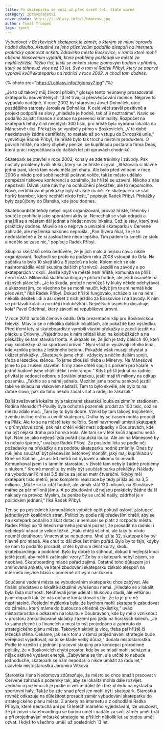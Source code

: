 ```yaml
---
title: Po skateparku se volá už přes deset let. Stále marně
category: zpravodajství
cover-photo: https://i.ohlasy.info/i/hmarcxw.jpg
author: Tomáš Trumpeš
tags: sport
---
```


*Vybudovat v Boskovicích skatepark je záměr, o kterém se mluví opravdu hodně dlouho. Aktuálně se jeho příznivcům podařilo alespoň na internetu prakticky opanovat anketu Zdravého města Boskovice, v rámci které mohli občané hlasováním vyjádřit, které problémy pokládají ve městě za nejdůležitější. Těžko říct, jestli se anketa stane zlomovým bodem v příběhu, který se táhne už více než 10 let. Své o tom ví Radek Přibyl, který se poprvé vypravil kvůli skateparku na radnici v roce 2002. A chodí tam dodnes.*

{% photo src="https://i.ohlasy.info/i/gidpsy7.jpg" /%}

„Je to už takový můj životní příběh,“ glosuje tento neúnavný prosazovatel skateparku neuvěřitelných 13 let trvající přesvědčování radnice. Nejprve to vypadalo nadějně. V roce 2002 byl starostou Josef Dohnálek, otec pozdějšího starosty Jaroslava Dohnálka. K celé věci stavěl pozitivně a projekt podpořil se slovy „mládeže je hodně, tak ať ji neztratíme“. Navíc se podařilo zajistit finance z dotace na prevenci kriminality. Rozpočet na skatepark tehdy činil necelých 300 tisíc, pro hřiště byla vybrána lokalita na Mánesově ulici. Překážky se vyráběly přímo v Boskovicích. „V té době neexistovaly žádné certifikáty, to nastalo až po vstupu do Evropské unie,“ vysvětluje Radek Přibyl, že hřiště bylo tak trochu místním produktem. O povrch hřiště, na který chyběly peníze, se kupříkladu postarala firma Deas, která práci rozpočítávala do dalších let při opravách chodníků. 

Skatepark se otevřel v roce 2003, konaly se zde tréninky i závody. Pak nastaly problémy kvůli hluku, který se ze hřiště ozýval. „Stěžovala si hlavně jedna paní, která tam navíc měla jen chatu. Ale bylo před volbami v roce 2006 a nikdo proti sobě nechtěl poštvat voliče, takže město udělalo pompézní tiskovou konferenci a oznámilo, že hřiště se uzavírá. Nikoho z nás nepozvali. Dávali jsme návrhy na odhlučnění překážek, ale to nepomohlo. Nové, certifikované překážky byly strašně drahé. Ze skateparku se stal horký brambor, který nechtěl nikdo řešit,“ popisuje Radek Přibyl. Překážky byly zapůjčeny do Blanska, kde jsou dodnes.

Skateboardisté tehdy nebyli nijak organizovaní, provoz hřiště, tréninky i soutěže probíhaly jako spontánní aktivita. Nenechali se však odradit a snažili se s městem dál jednat a hledat novou lokalitu. Což je stav, který trvá prakticky dodnes. Mluvilo se o nejprve o umístění skateparku v Červené zahradě, ale myšlenka nakonec neprošla. „Pan Sivera říkal, že je to nedostatečné a že si zasloužíme něco lepšího. Tím pádem to smetli ze stolu a nedělo se zase nic,“ popisuje Radek Přibyl. 

Skupina skejťáků čelila nedůvěře, že je jich málo a nejsou navíc nikde organizovaní. Rozhodli se proto na podzim roku 2008 vstoupit do Orla. Na začátku to bylo 10 skejťáků a 5 jezdců na kole. Kolem nich se ale nashromáždila větší skupina dalších příznivců. Jezdili na závody a po skateparcích v okolí. Jenže když ve městě není hřiště, komunita se příliš nerozrůstá. Milovníků skateboardingu je přitom hodně, ale jezdí osaměle na různých pláccích. „Je to škoda, protože nemůžeš ty kluky někde odchytávat a ukazovat jim, co všechno by se mohli naučit, když jim to ani nemáš kde předvést,“ říká Radek Přibyl. Dokud hřiště fungovalo, scházelo se na něm i několik desítek lidí a asi deset z nich jezdilo za Boskovice i na závody. K nim se přidávali kolaři a později i koloběžkáři. Největších úspěchu dosahuje kolař Pavel Odehnal, který závodí na republikové úrovni.

V roce 2010 natočili členové oddílu Orla prezentační klip pro Boskovickou televizi. Mluvilo se o několika dalších lokalitách, ale pokaždé bez výsledku. Před třemi lety si skateboardisté vyrobili vlastní překážky a začali jezdit na plácku u Orlovny. „Najednou se k nám přidali kluci na koloběžkách a na překážky se tam stávala fronta. A ukázalo se, že jich je tady dalších 40, kteří mají koloběžky už na sportovní úrovni.“ Nyní všichni využívají letního kina, kde vznikla plocha z leštěného betonu. Pokaždé však musejí chystat a uklízet překážky. „Skatepark jsme chtěli vždycky s něčím dalším spojit, třeba s lezeckou stěnou. To jsme zkoušeli třeba u Minervy. Na Mánesově jsme to po zrušení stavební firmy zase chtěli spojit s parkem pro kolaře, v jedné budově jsme chtěli dělat i minirampu.“ Když přišli jednat na radnici, přivítal je vedoucí odboru s žoviální otázkou, jestli mají tři miliony na odkup pozemku. „Takhle se s námi jednalo. Mezitím jsme trochu pankově jezdili také ve skladu na vlakovém nádraží. Tam to bylo skvělé, ale bylo to na dobré slovo, pak do toho někdo začal vrtat a raději to zakázali.“

Další zvažovaná lokalita byla takzvaná skautská louka za zimním stadionem. Rodina Mensdorff-Pouilly byla ochotná pozemek prodat za 100 tisíc, což se městu zdálo moc. „Tam by to bylo dobré. Vznikl by tam takový trojúhelník, zvenku in-line dráha a uvnitř skatepark. Dráha by se časem mohla propojit na Pilák. Ale to se na městě taky nelíbilo. Sami navrhovali umístit skatepark v průmyslové zóně, pak nás chtěli vidět mezi odpadky v Doubravách, kde má být nějaká dráha pro horská kola. Ale tam se v létě kvůli zápachu nedá být. Nám se jako nejlepší zdá pořád skautská louka. Ale ani na Mánesově by to nebylo špatné,“ uvažuje Radek Přibyl.
Za poslední léta se podle něj požadavky na překážky a na podobu skateparku hodně změnily. Dnes by měl jeho součástí být především betonový monolit, jaký mají kupříkladu v Brně ve Slatině. „Je asi 50 metrů od bytovek a nikomu to nevadí. Komunikoval jsem i s tamním starostou, v životě tam nebyly žádné problémy s hlukem.“ Kromě monolitu by měly být součástí parku překážky. Náklady na vybudování činí asi 3,5 tisíce za jeden metr čtvereční. Kdyby měl skatepark tisíc metrů, jeho kompletní realizace by tedy přišla asi na 3,5 milionu. „Může se to zdát hodně, ale zimák stál 130 milionů, na Slovákově máme za pár milionů jámu. A po zbudování už nejsou prakticky žádné další náklady na provoz. Myslím, že peníze by se určitě našly, zádrhel je v politickém jednání,“ říká Radek Přibyl.

Ten se po posledních komunálních volbách opět pokusil oslovit zástupce jednotlivých koaličních stran. Politici by podle něj především chtěli, aby se na skatepark podařilo získat dotaci a nemusel se platit z rozpočtu města. Radek Přibyl po 13 letech marného jednání poznal, že prosadit na radnici i sebelepší nápad je velice těžké. „Halu chtějí všichni, ale taky to nikdo neuměl dotáhnout. Vnucovat se nebudeme. Mně už je 32, skatepark by byl hlavně pro mladé. Ale chuť to dál zkoušet mám pořád. Bylo by to fajn, kdyby se nám to podařilo prosadit, chtěli bychom dělat kurzy, školu skateboardingu a podobně. Bylo by dobré to stihnout, dokud ti nejlepší kluci ještě jezdí, aby měli ti začínající vzory.“ Že by o skatepark nebyl zájem, se neobává. Skateboarding mladé pořád zajímá. Ostatně toho důkazem je i zmiňovaná anketa, ve které zbudování skateparku získalo alespoň na internetu nejvíce hlasů s poměrně drtivým náskokem.

Současné vedení města se vybudováním skateparku chce zabývat. Ale finální představu o lokalitě aktuálně vyřešenou nemá. „Hledalo se *x* lokalit, byla řada možností. Nechávali jsme udělat i hlukovou studii, ale většinou jsme dopadli tak, že nás občané kontaktovali s tím, že to je pro ně nepřijatelné. Poslední myšlenka byla, že bychom mohli skatepark zabudovat do záměru, který máme do budoucna ohledně cyklistiky,“ uvádí místostarostka s odkazem na lokalitu v Doubravách, kde by mělo vzniknout v prostoru zrekultivované skládky zázemí pro jízdu na horských kolech. „Je to samozřejmě i o financích a musí to být projednáno a zahrnuto do strategického plánu města. Takových aktivit je více, třeba psí hřiště či lezecká stěna. Čekáme, jak se k tomu v rámci projednávání strategie bude veřejnost vyjadřovat, na to se klade velký důraz,“ dodala místostarostka. Podle té vzešlo i z jednání pracovní skupiny pro koncepci prorodinné politiky, že v Boskovicích chybí prostor, kde by se mladí mohli scházet a nějak aktivně vydávat energii. „Zabýváme se tím, ale určitě to nebude jednoduché, skatepark se nám nepodařilo nikde umístit za řadu let,“ uzavřela místostarostka Jaromíra Vítková.

Starostka Hana Nedomová zdůrazňuje, že město se chce snažit pracovat v Červené zahradě s pozemky tak, aby se lokalita mohla dále rozvíjet. Jednání o pozemcích je podle ní velice důležité i bez ohledu na výstavbu sportovní haly. Takže by zde snad přeci jen mohl být i skatepark. Starostka rovněž odkazuje na důležitost prosadit záměr vybudování skateparku do strategického plánu města. Z ankety na internetu a z  odhodlání Radka Přibyla, které neutuchá ani po 13 letech marného vyjednávání, lze usuzovat, že příznivci skateboardingu se budou umět i nadále za svůj záměr umět brát a při projednávání městské strategie na příštích několik let se budou umět ozvat. I když to všechno uměli už posledních 13 let.
